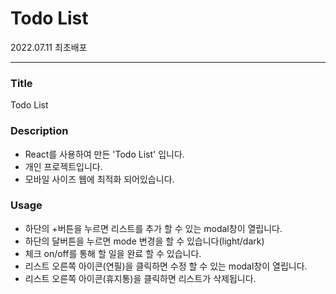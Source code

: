 # Todo List
2022.07.11 최초배포


-------------------------------------------------


### Title
Todo List


### Description
- React를 사용하여 만든 'Todo List' 입니다.
- 개인 프로젝트입니다.
- 모바일 사이즈 웹에 최적화 되어있습니다.


### Usage
- 하단의 +버튼을 누르면 리스트를 추가 할 수 있는 modal창이 열립니다.
- 하단의 달버튼을 누르면 mode 변경을 할 수 있습니다(light/dark)
- 체크 on/off를 통해 할 일을 완료 할 수 있습니다.
- 리스트 오른쪽 아이콘(연필)을 클릭하면 수정 할 수 있는 modal창이 열립니다.
- 리스트 오른쪽 아이콘(휴지통)을 클릭하면 리스트가 삭제됩니다.
